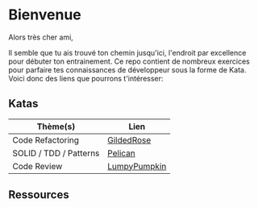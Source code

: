 # Bienvenue
Alors très cher ami,

Il semble que tu ais trouvé ton chemin jusqu'ici, l'endroit par excellence pour débuter ton entrainement. Ce repo contient de nombreux exercices pour parfaire tes connaissances de développeur sous la forme de Kata. Voici donc des liens que pourrons t'intéresser:

## Katas
| Thème(s) | Lien |
| ----------- | ----------- |
| Code Refactoring | [GildedRose](GildedRose/README.md) |
| SOLID / TDD / Patterns | [Pelican](Pelican/README.md) |
| Code Review | [LumpyPumpkin](LumpyPumpkin/README.md) |


## Ressources
